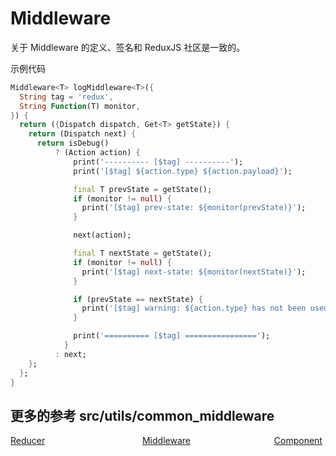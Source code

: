 <!--
 * @Author: zhengyuan
 * @LastEditors: zhengyuan
 * @Description: file content
 * @Date: 2019-04-25 17:28:15
 * @LastEditTime: 2019-04-26 09:50:46
 -->
# Middleware

关于 Middleware 的定义、签名和 ReduxJS 社区是一致的。

示例代码

```dart
Middleware<T> logMiddleware<T>({
  String tag = 'redux',
  String Function(T) monitor,
}) {
  return ({Dispatch dispatch, Get<T> getState}) {
    return (Dispatch next) {
      return isDebug()
          ? (Action action) {
              print('---------- [$tag] ----------');
              print('[$tag] ${action.type} ${action.payload}');

              final T prevState = getState();
              if (monitor != null) {
                print('[$tag] prev-state: ${monitor(prevState)}');
              }

              next(action);

              final T nextState = getState();
              if (monitor != null) {
                print('[$tag] next-state: ${monitor(nextState)}');
              }

              if (prevState == nextState) {
                print('[$tag] warning: ${action.type} has not been used.');
              }

              print('========== [$tag] ================');
            }
          : next;
    };
  };
}
```

更多的参考 src/utils/common_middleware
---
<div style="width:100%;height:40px;">
    <a style="width:33%;float:left;" href="./reducer-cn.md">Reducer</a>
    <a style="width:33%;float:left;text-align:center;" href="./middleware-cn.md">Middleware</a>
    <a style="width:33%;float:left;text-align:right;" href="./Component-cn.md">Component</a>
</div>